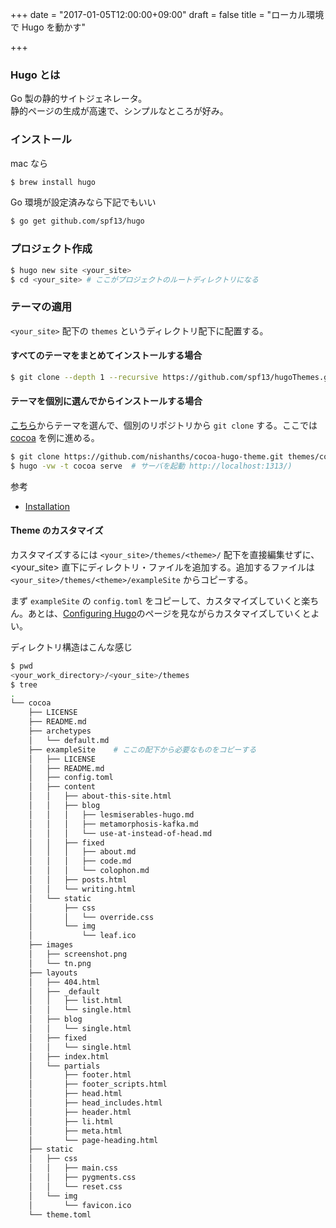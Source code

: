 +++
date = "2017-01-05T12:00:00+09:00"
draft = false
title = "ローカル環境で Hugo を動かす"

+++

### Hugo とは
Go 製の静的サイトジェネレータ。  
静的ページの生成が高速で、シンプルなところが好み。

### インストール  
mac なら 

```bash
$ brew install hugo
```

Go 環境が設定済みなら下記でもいい

```bash
$ go get github.com/spf13/hugo
``` 

### プロジェクト作成  

```bash
$ hugo new site <your_site>
$ cd <your_site> # ここがプロジェクトのルートディレクトリになる
```

### テーマの適用
`<your_site>` 配下の `themes` というディレクトリ配下に配置する。


#### すべてのテーマをまとめてインストールする場合

```bash
$ git clone --depth 1 --recursive https://github.com/spf13/hugoThemes.git themes
```

#### テーマを個別に選んでからインストールする場合

[こちら](http://themes.gohugo.io/)からテーマを選んで、個別のリポジトリから `git clone` する。ここでは [cocoa](https://github.com/nishanths/cocoa-hugo-theme) を例に進める。

```bash
$ git clone https://github.com/nishanths/cocoa-hugo-theme.git themes/cocoa
$ hugo -vw -t cocoa serve  # サーバを起動 http://localhost:1313/)

```

参考  

* [Installation](https://github.com/spf13/hugoThemes#installation)

#### Theme のカスタマイズ
カスタマイズするには `<your_site>/themes/<theme>/` 配下を直接編集せずに、<your_site> 直下にディレクトリ・ファイルを追加する。追加するファイルは `<your_site>/themes/<theme>/exampleSite` からコピーする。

まず `exampleSite` の `config.toml` をコピーして、カスタマイズしていくと楽ちん。あとは、[Configuring Hugo](http://gohugo.io/overview/configuration/)のページを見ながらカスタマイズしていくとよい。


ディレクトリ構造はこんな感じ

```bash
$ pwd
<your_work_directory>/<your_site>/themes
$ tree
.
└── cocoa
    ├── LICENSE
    ├── README.md
    ├── archetypes
    │   └── default.md
    ├── exampleSite    # ここの配下から必要なものをコピーする
    │   ├── LICENSE
    │   ├── README.md
    │   ├── config.toml
    │   ├── content
    │   │   ├── about-this-site.html
    │   │   ├── blog
    │   │   │   ├── lesmiserables-hugo.md
    │   │   │   ├── metamorphosis-kafka.md
    │   │   │   └── use-at-instead-of-head.md
    │   │   ├── fixed
    │   │   │   ├── about.md
    │   │   │   ├── code.md
    │   │   │   └── colophon.md
    │   │   ├── posts.html
    │   │   └── writing.html
    │   └── static
    │       ├── css
    │       │   └── override.css
    │       └── img
    │           └── leaf.ico
    ├── images
    │   ├── screenshot.png
    │   └── tn.png
    ├── layouts
    │   ├── 404.html
    │   ├── _default
    │   │   ├── list.html
    │   │   └── single.html
    │   ├── blog
    │   │   └── single.html
    │   ├── fixed
    │   │   └── single.html
    │   ├── index.html
    │   └── partials
    │       ├── footer.html
    │       ├── footer_scripts.html
    │       ├── head.html
    │       ├── head_includes.html
    │       ├── header.html
    │       ├── li.html
    │       ├── meta.html
    │       └── page-heading.html
    ├── static
    │   ├── css
    │   │   ├── main.css
    │   │   ├── pygments.css
    │   │   └── reset.css
    │   └── img
    │       └── favicon.ico
    └── theme.toml
```

